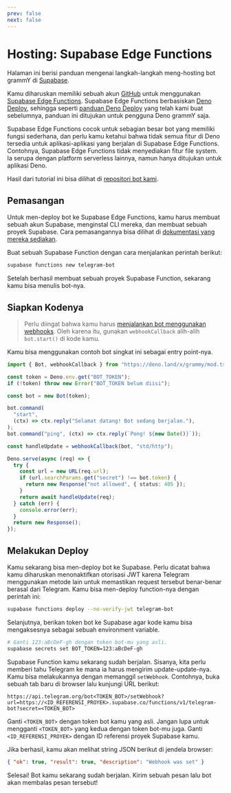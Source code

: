 ```yaml
---
prev: false
next: false
---
```


# Hosting: Supabase Edge Functions

Halaman ini berisi panduan mengenai langkah-langkah meng-hosting bot grammY di [Supabase](https://supabase.com/).

Kamu diharuskan memiliki sebuah akun [GitHub](https://github.com) untuk menggunakan [Supabase Edge Functions](https://supabase.com/docs/guides/functions/quickstart).
Supabase Edge Functions berbasiskan [Deno Deploy](https://deno.com/deploy), sehingga seperti [panduan Deno Deploy](./deno-deploy) yang telah kami buat sebelumnya, panduan ini ditujukan untuk pengguna Deno grammY saja.

Supabase Edge Functions cocok untuk sebagian besar bot yang memiliki fungsi sederhana, dan perlu kamu ketahui bahwa tidak semua fitur di Deno tersedia untuk aplikasi-aplikasi yang berjalan di Supabase Edge Functions.
Contohnya, Supabase Edge Functions tidak menyediakan fitur file system.
Ia serupa dengan platform serverless lainnya, namun hanya ditujukan untuk aplikasi Deno.

Hasil dari tutorial ini bisa dilihat di [repositori bot kami](https://github.com/grammyjs/examples/tree/main/setups/supabase-edge-functions).

## Pemasangan

Untuk men-deploy bot ke Supabase Edge Functions, kamu harus membuat sebuah akun Supabase, menginstal CLI mereka, dan membuat sebuah proyek Supabase.
Cara pemasangannya bisa dilihat di [dokumentasi yang mereka sediakan](https://supabase.com/docs/guides/functions/quickstart#initialize-a-project).

Buat sebuah Supabase Function dengan cara menjalankan perintah berikut:

```sh
supabase functions new telegram-bot
```

Setelah berhasil membuat sebuah proyek Supabase Function, sekarang kamu bisa menulis bot-nya.

## Siapkan Kodenya

> Perlu diingat bahwa kamu harus [menjalankan bot menggunakan webhooks](../guide/deployment-types#bagaimana-cara-menggunakan-webhook).
> Oleh karena itu, gunakan `webhookCallback` alih-alih `bot.start()` di kode kamu.

Kamu bisa menggunakan contoh bot singkat ini sebagai entry point-nya.

```ts
import { Bot, webhookCallback } from "https://deno.land/x/grammy/mod.ts";

const token = Deno.env.get("BOT_TOKEN");
if (!token) throw new Error("BOT_TOKEN belum diisi");

const bot = new Bot(token);

bot.command(
  "start",
  (ctx) => ctx.reply("Selamat datang! Bot sedang berjalan."),
);
bot.command("ping", (ctx) => ctx.reply(`Pong! ${new Date()}`));

const handleUpdate = webhookCallback(bot, "std/http");

Deno.serve(async (req) => {
  try {
    const url = new URL(req.url);
    if (url.searchParams.get("secret") !== bot.token) {
      return new Response("not allowed", { status: 405 });
    }
    return await handleUpdate(req);
  } catch (err) {
    console.error(err);
  }
  return new Response();
});
```

## Melakukan Deploy

Kamu sekarang bisa men-deploy bot ke Supabase.
Perlu dicatat bahwa kamu diharuskan menonaktifkan otorisasi JWT karena Telegram menggunakan metode lain untuk memastikan request tersebut benar-benar berasal dari Telegram.
Kamu bisa men-deploy function-nya dengan perintah ini:

```sh
supabase functions deploy --no-verify-jwt telegram-bot
```

Selanjutnya, berikan token bot ke Supabase agar kode kamu bisa mengaksesnya sebagai sebuah environment variable.

```sh
# Ganti 123:aBcDeF-gh dengan token bot-mu yang asli.
supabase secrets set BOT_TOKEN=123:aBcDeF-gh
```

Supabase Function kamu sekarang sudah berjalan.
Sisanya, kita perlu memberi tahu Telegram ke mana ia harus mengirim update-update-nya.
Kamu bisa melakukannya dengan memanggil `setWebhook`.
Contohnya, buka sebuah tab baru di browser lalu kunjungi URL berikut:

```text
https://api.telegram.org/bot<TOKEN_BOT>/setWebhook?url=https://<ID_REFERENSI_PROYEK>.supabase.co/functions/v1/telegram-bot?secret=<TOKEN_BOT>
```

Ganti `<TOKEN_BOT>` dengan token bot kamu yang asli.
Jangan lupa untuk mengganti `<TOKEN_BOT>` yang kedua dengan token bot-mu juga.
Ganti `<ID_REFERENSI_PROYEK>` dengan ID referensi proyek Supabase kamu.

Jika berhasil, kamu akan melihat string JSON berikut di jendela browser:

```json
{ "ok": true, "result": true, "description": "Webhook was set" }
```

Selesai!
Bot kamu sekarang sudah berjalan.
Kirim sebuah pesan lalu bot akan membalas pesan tersebut!
